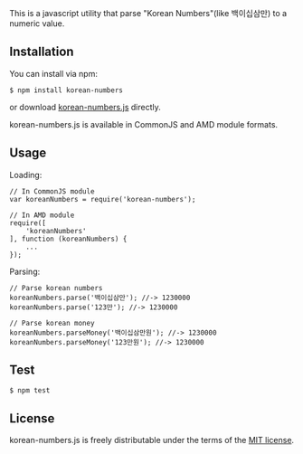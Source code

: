 This is a javascript utility that parse "Korean Numbers"(like 백이십삼만) to a numeric value.

## Installation

You can install via npm:
```
$ npm install korean-numbers
```

or download [korean-numbers.js](https://raw.githubusercontent.com/ohgyun/korean-numbers/master/korean-numbers.js) directly.

korean-numbers.js is available in CommonJS and AMD module formats.


## Usage

Loading:
```
// In CommonJS module
var koreanNumbers = require('korean-numbers');

// In AMD module
require([
    'koreanNumbers'
], function (koreanNumbers) {
    ...
});
```

Parsing:
```
// Parse korean numbers
koreanNumbers.parse('백이십삼만'); //-> 1230000
koreanNumbers.parse('123만'); //-> 1230000

// Parse korean money
koreanNumbers.parseMoney('백이십삼만원'); //-> 1230000
koreanNumbers.parseMoney('123만원'); //-> 1230000
```


## Test

```
$ npm test
```


## License

korean-numbers.js is freely distributable under the terms of the [MIT license](https://github.com/ohgyun/korean-numbers/blob/master/LICENSE).